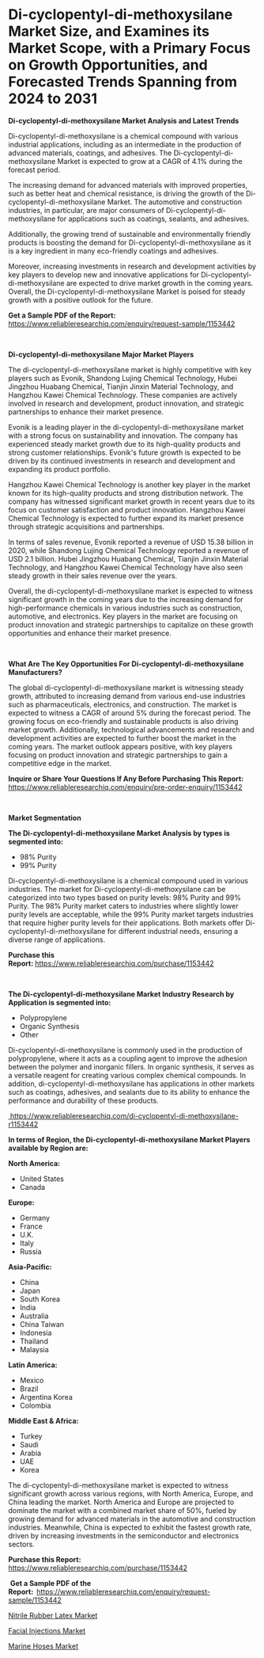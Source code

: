<p><h1>Di-cyclopentyl-di-methoxysilane Market Size, and Examines its Market Scope, with a Primary Focus on Growth Opportunities, and Forecasted Trends Spanning from 2024 to 2031</h1></p><p><strong>Di-cyclopentyl-di-methoxysilane Market Analysis and Latest Trends</strong></p>
<p><p>Di-cyclopentyl-di-methoxysilane is a chemical compound with various industrial applications, including as an intermediate in the production of advanced materials, coatings, and adhesives. The Di-cyclopentyl-di-methoxysilane Market is expected to grow at a CAGR of 4.1% during the forecast period. </p><p>The increasing demand for advanced materials with improved properties, such as better heat and chemical resistance, is driving the growth of the Di-cyclopentyl-di-methoxysilane Market. The automotive and construction industries, in particular, are major consumers of Di-cyclopentyl-di-methoxysilane for applications such as coatings, sealants, and adhesives. </p><p>Additionally, the growing trend of sustainable and environmentally friendly products is boosting the demand for Di-cyclopentyl-di-methoxysilane as it is a key ingredient in many eco-friendly coatings and adhesives. </p><p>Moreover, increasing investments in research and development activities by key players to develop new and innovative applications for Di-cyclopentyl-di-methoxysilane are expected to drive market growth in the coming years. Overall, the Di-cyclopentyl-di-methoxysilane Market is poised for steady growth with a positive outlook for the future.</p></p>
<p><strong>Get a Sample PDF of the Report:&nbsp;</strong> <a href="https://www.reliableresearchiq.com/enquiry/request-sample/1153442">https://www.reliableresearchiq.com/enquiry/request-sample/1153442</a></p>
<p>&nbsp;</p>
<p><strong>Di-cyclopentyl-di-methoxysilane Major Market Players</strong></p>
<p><p>The di-cyclopentyl-di-methoxysilane market is highly competitive with key players such as Evonik, Shandong Lujing Chemical Technology, Hubei Jingzhou Huabang Chemical, Tianjin Jinxin Material Technology, and Hangzhou Kawei Chemical Technology. These companies are actively involved in research and development, product innovation, and strategic partnerships to enhance their market presence.</p><p>Evonik is a leading player in the di-cyclopentyl-di-methoxysilane market with a strong focus on sustainability and innovation. The company has experienced steady market growth due to its high-quality products and strong customer relationships. Evonik's future growth is expected to be driven by its continued investments in research and development and expanding its product portfolio.</p><p>Hangzhou Kawei Chemical Technology is another key player in the market known for its high-quality products and strong distribution network. The company has witnessed significant market growth in recent years due to its focus on customer satisfaction and product innovation. Hangzhou Kawei Chemical Technology is expected to further expand its market presence through strategic acquisitions and partnerships.</p><p>In terms of sales revenue, Evonik reported a revenue of USD 15.38 billion in 2020, while Shandong Lujing Chemical Technology reported a revenue of USD 2.1 billion. Hubei Jingzhou Huabang Chemical, Tianjin Jinxin Material Technology, and Hangzhou Kawei Chemical Technology have also seen steady growth in their sales revenue over the years.</p><p>Overall, the di-cyclopentyl-di-methoxysilane market is expected to witness significant growth in the coming years due to the increasing demand for high-performance chemicals in various industries such as construction, automotive, and electronics. Key players in the market are focusing on product innovation and strategic partnerships to capitalize on these growth opportunities and enhance their market presence.</p></p>
<p>&nbsp;</p>
<p><strong>What Are The Key Opportunities For Di-cyclopentyl-di-methoxysilane Manufacturers?</strong></p>
<p><p>The global di-cyclopentyl-di-methoxysilane market is witnessing steady growth, attributed to increasing demand from various end-use industries such as pharmaceuticals, electronics, and construction. The market is expected to witness a CAGR of around 5% during the forecast period. The growing focus on eco-friendly and sustainable products is also driving market growth. Additionally, technological advancements and research and development activities are expected to further boost the market in the coming years. The market outlook appears positive, with key players focusing on product innovation and strategic partnerships to gain a competitive edge in the market.</p></p>
<p><strong>Inquire or Share Your Questions If Any Before Purchasing This Report:</strong> <a href="https://www.reliableresearchiq.com/enquiry/pre-order-enquiry/1153442">https://www.reliableresearchiq.com/enquiry/pre-order-enquiry/1153442</a></p>
<p>&nbsp;</p>
<p><strong>Market Segmentation</strong></p>
<p><strong>The Di-cyclopentyl-di-methoxysilane Market Analysis by types is segmented into:</strong></p>
<p><ul><li>98% Purity</li><li>99% Purity</li></ul></p>
<p><p>Di-cyclopentyl-di-methoxysilane is a chemical compound used in various industries. The market for Di-cyclopentyl-di-methoxysilane can be categorized into two types based on purity levels: 98% Purity and 99% Purity. The 98% Purity market caters to industries where slightly lower purity levels are acceptable, while the 99% Purity market targets industries that require higher purity levels for their applications. Both markets offer Di-cyclopentyl-di-methoxysilane for different industrial needs, ensuring a diverse range of applications.</p></p>
<p><strong>Purchase this Report:&nbsp;</strong><a href="https://www.reliableresearchiq.com/purchase/1153442">https://www.reliableresearchiq.com/purchase/1153442</a></p>
<p>&nbsp;</p>
<p><strong>The Di-cyclopentyl-di-methoxysilane Market Industry Research by Application is segmented into:</strong></p>
<p><ul><li>Polypropylene</li><li>Organic Synthesis</li><li>Other</li></ul></p>
<p><p>Di-cyclopentyl-di-methoxysilane is commonly used in the production of polypropylene, where it acts as a coupling agent to improve the adhesion between the polymer and inorganic fillers. In organic synthesis, it serves as a versatile reagent for creating various complex chemical compounds. In addition, di-cyclopentyl-di-methoxysilane has applications in other markets such as coatings, adhesives, and sealants due to its ability to enhance the performance and durability of these products.</p></p>
<p><a href="https://www.reliableresearchiq.com/di-cyclopentyl-di-methoxysilane-r1153442">&nbsp;https://www.reliableresearchiq.com/di-cyclopentyl-di-methoxysilane-r1153442</a></p>
<p><strong>In terms of Region, the Di-cyclopentyl-di-methoxysilane Market Players available by Region are:</strong></p>
<p>
    <p> <strong> North America: </strong>
        <ul>
            <li>United States</li>
            <li>Canada</li>
        </ul>
        </p> 
    <p> <strong> Europe: </strong>
        <ul>
            <li>Germany</li>
            <li>France</li>
            <li>U.K.</li>
            <li>Italy</li>
            <li>Russia</li>
        </ul>
        </p> 
    <p> <strong> Asia-Pacific: </strong>
        <ul>
            <li>China</li>
            <li>Japan</li>
            <li>South Korea</li>
            <li>India</li>
            <li>Australia</li>
            <li>China Taiwan</li>
            <li>Indonesia</li>
            <li>Thailand</li>
            <li>Malaysia</li>
        </ul>
        </p> 
    <p> <strong> Latin America: </strong>
        <ul>
            <li>Mexico</li>
            <li>Brazil</li>
            <li>Argentina Korea</li>
            <li>Colombia</li>
        </ul>
        </p> 
    <p> <strong> Middle East & Africa: </strong>
        <ul>
            <li>Turkey</li>
            <li>Saudi</li>
            <li>Arabia</li>
            <li>UAE</li>
            <li>Korea</li>
        </ul>
    </p>
    </p>
<p><p>The di-cyclopentyl-di-methoxysilane market is expected to witness significant growth across various regions, with North America, Europe, and China leading the market. North America and Europe are projected to dominate the market with a combined market share of 50%, fueled by growing demand for advanced materials in the automotive and construction industries. Meanwhile, China is expected to exhibit the fastest growth rate, driven by increasing investments in the semiconductor and electronics sectors.</p></p>
<p><strong>Purchase this Report: </strong><a href="https://www.reliableresearchiq.com/purchase/1153442">https://www.reliableresearchiq.com/purchase/1153442</a></p>
<p>&nbsp;<strong>Get a Sample PDF of the Report:&nbsp;&nbsp;</strong><a href="https://www.reliableresearchiq.com/enquiry/request-sample/1153442">https://www.reliableresearchiq.com/enquiry/request-sample/1153442</a></p>
<p><strong></strong></p>
<p><p><a href="https://medium.com/@michellegbleau0620/nitrile-rubber-latex-market-size-market-segmentation-market-trends-and-growth-analysis-forecast-985703efde1f">Nitrile Rubber Latex Market</a></p><p><a href="https://issuu.com/reportprime-2/docs/facial-injections-market-size-2030.pptx">Facial Injections Market</a></p><p><a href="https://medium.com/@samirmayert67/global-marine-hoses-market-trends-insights-into-growth-opportunities-and-challenges-forecasted-fc60355e4d4e">Marine Hoses Market</a></p></p>
